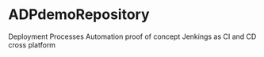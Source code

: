 # ADPdemoRepository
Deployment Processes Automation proof of concept
Jenkings as CI and CD cross platform
